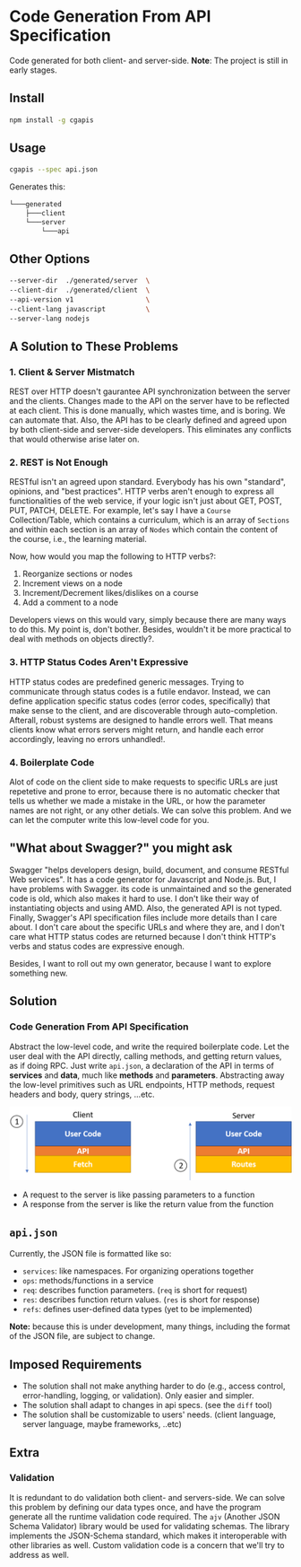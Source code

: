 # Code Generation From API Specification
Code generated for both client- and server-side. **Note**: The project is still in early stages.

## Install
```bash
npm install -g cgapis
```

## Usage
```bash
cgapis --spec api.json
```

Generates this:
```
└───generated
    ├───client
    └───server
        └───api
```

## Other Options
```bash
--server-dir  ./generated/server  \
--client-dir  ./generated/client  \
--api-version v1                  \
--client-lang javascript          \
--server-lang nodejs
```

## A Solution to These Problems
### 1. Client & Server Mistmatch
REST over HTTP doesn't gaurantee API synchronization between the server and the clients. Changes made to the API on the server have to be reflected at each client. This is done manually, which wastes time, and is boring. We can automate that. Also, the API has to be clearly defined and agreed upon by both client-side and server-side developers. This eliminates any conflicts that would otherwise arise later on.

### 2. REST is Not Enough
RESTful isn't an agreed upon standard. Everybody has his own "standard", opinions, and "best practices". HTTP verbs aren't enough to express all functionalities of the web service, if your logic isn't just about GET, POST, PUT, PATCH, DELETE. For example, let's say I have a `Course` Collection/Table, which contains a curriculum, which is an array of `Sections` and within each section is an array of `Nodes` which contain the content of the course, i.e., the learning material.

Now, how would you map the following to HTTP verbs?:
1. Reorganize sections or nodes
2. Increment views on a node
3. Increment/Decrement likes/dislikes on a course
4. Add a comment to a node

Developers views on this would vary, simply because there are many ways to do this. My point is, don't bother. Besides, wouldn't it be more practical to deal with methods on objects directly?.

### 3. HTTP Status Codes Aren't Expressive
HTTP status codes are predefined generic messages. Trying to communicate through status codes is a futile endavor. Instead, we can define application specific status codes (error codes, specifically) that make sense to the client, and are discoverable through auto-completion. Afterall, robust systems are designed to handle errors well. That means clients know what errors servers might return, and handle each error accordingly, leaving no errors unhandled!.

### 4. Boilerplate Code
Alot of code on the client side to make requests to specific URLs are just repetetive and prone to error, because there is no automatic checker that tells us whether we made a mistake in the URL, or how the parameter names are not right, or any other detials. We can solve this problem. And we can let the computer write this low-level code for you.

## "What about Swagger?" you might ask
Swagger "helps developers design, build, document, and consume RESTful Web services". It has a code generator for Javascript and Node.js. But, I have problems with Swagger. its code is unmaintained and so the generated code is old, which also makes it hard to use. I don't like their way of instantiating objects and using AMD. Also, the generated API is not typed. Finally, Swagger's API specification files include more details than I care about. I don't care about the specific URLs and where they are, and I don't care what HTTP status codes are returned because I don't think HTTP's verbs and status codes are expressive enough.

Besides, I want to roll out my own generator, because I want to explore something new.

## Solution
### Code Generation From API Specification
Abstract the low-level code, and write the required boilerplate code. Let the user deal with the API directly, calling methods, and getting return values, as if doing RPC. Just write `api.json`, a declaration of the API in terms of **services** and **data**, much like **methods** and **parameters**. Abstracting away the low-level primitives such as URL endpoints, HTTP methods, request headers and body, query strings, ...etc.

![Figure1](./img/figure1.png)

- A request to the server is like passing parameters to a function
- A response from the server is like the return value from the function

## `api.json`
Currently, the JSON file is formatted like so:
- `services`: like namespaces. For organizing operations together
- `ops`: methods/functions in a service
- `req`: describes function parameters. (`req` is short for request)
- `res`: describes function return values. (`res` is short for response)
- `refs`: defines user-defined data types (yet to be implemented)

**Note:** because this is under development, many things, including the format of the JSON file, are subject to change.

## Imposed Requirements
- The solution shall not make anything harder to do (e.g., access control, error-handling, logging, or validation). Only easier and simpler.
- The solution shall adapt to changes in api specs. (see the `diff` tool)
- The solution shall be customizable to users' needs. (client language, server language, maybe frameworks, ..etc)


## Extra
### Validation
It is redundant to do validation both client- and servers-side. We can solve this problem by defining our data types once, and have the program generate all the runtime validation code required. The `ajv` (Another JSON Schema Validator) library would be used for validating schemas. The library implements the JSON-Schema standard, which makes it interoperable with other libraries as well. Custom validation code is a concern that we'll try to address as well.